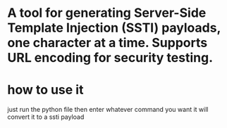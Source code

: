 # A tool for generating Server-Side Template Injection (SSTI) payloads, one character at a time. Supports URL encoding for security testing.
# how to use it 
 just run the python file then enter whatever command you want it will convert it to a ssti payload
